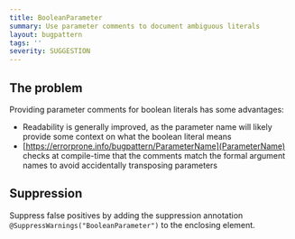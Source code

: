 ```yaml
---
title: BooleanParameter
summary: Use parameter comments to document ambiguous literals
layout: bugpattern
tags: ''
severity: SUGGESTION
---
```


<!--
*** AUTO-GENERATED, DO NOT MODIFY ***
To make changes, edit the @BugPattern annotation or the explanation in docs/bugpattern.
-->


## The problem
Providing parameter comments for boolean literals has some advantages:

*   Readability is generally improved, as the parameter name will likely provide
    some context on what the boolean literal means
*   [https://errorprone.info/bugpattern/ParameterName](ParameterName) checks at compile-time that the
    comments match the formal argument names to avoid accidentally transposing
    parameters

## Suppression
Suppress false positives by adding the suppression annotation `@SuppressWarnings("BooleanParameter")` to the enclosing element.
